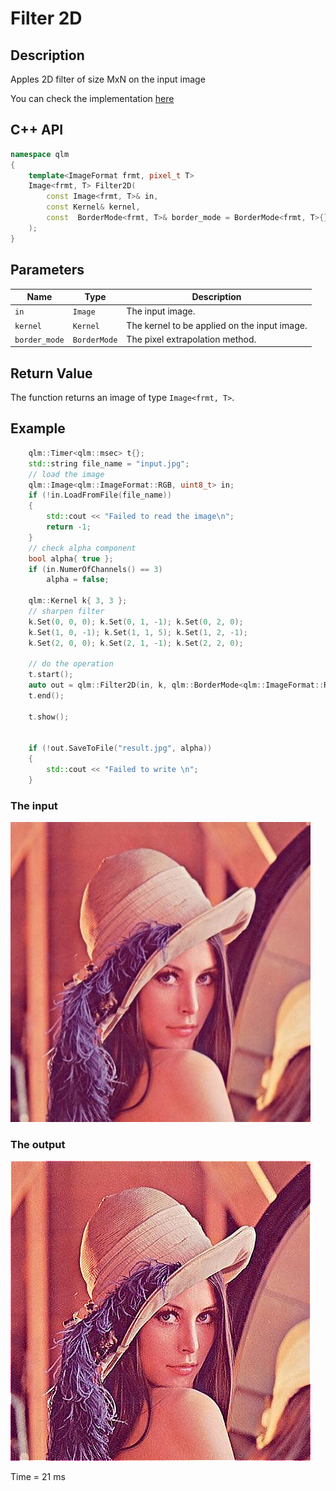 # Filter 2D

## Description
Apples 2D filter of size MxN on the input image

You can check the implementation [here](../../../../source/Filter2D.cpp)

## C++ API
```c++
namespace qlm
{
	template<ImageFormat frmt, pixel_t T>
	Image<frmt, T> Filter2D(
		const Image<frmt, T>& in,
		const Kernel& kernel,
		const  BorderMode<frmt, T>& border_mode = BorderMode<frmt, T>{}
	);
}
```

## Parameters

| Name           | Type         | Description                                                                                  |
|----------------|--------------|----------------------------------------------------------------------------------------------|
| `in`           | `Image`      | The input image.                                                                             |
| `kernel`       | `Kernel`     | The kernel to be applied on the input image.                                                 |
| `border_mode`  | `BorderMode` | The pixel extrapolation method.                                                              |


## Return Value
The function returns an image of type `Image<frmt, T>`.

## Example

```c++
	qlm::Timer<qlm::msec> t{};
	std::string file_name = "input.jpg";
	// load the image
	qlm::Image<qlm::ImageFormat::RGB, uint8_t> in;
	if (!in.LoadFromFile(file_name))
	{
		std::cout << "Failed to read the image\n";
		return -1;
	}
	// check alpha component
	bool alpha{ true };
	if (in.NumerOfChannels() == 3)
		alpha = false;

	qlm::Kernel k{ 3, 3 };
	// sharpen filter
	k.Set(0, 0, 0); k.Set(0, 1, -1); k.Set(0, 2, 0);
	k.Set(1, 0, -1); k.Set(1, 1, 5); k.Set(1, 2, -1);
	k.Set(2, 0, 0); k.Set(2, 1, -1); k.Set(2, 2, 0);

	// do the operation
	t.start();
	auto out = qlm::Filter2D(in, k, qlm::BorderMode<qlm::ImageFormat::RGB, uint8_t>{});
	t.end();

	t.show();


	if (!out.SaveToFile("result.jpg", alpha))
	{
		std::cout << "Failed to write \n";
	}
```

### The input
![Input Image](input.jpg)
### The output
![Input Image](result.jpg)

Time = 21 ms